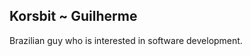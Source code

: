 <h2 align="left">Korsbit ~ Guilherme</h2>

<div align="left">
<p>Brazilian guy who is interested in software development.</p>
</div>


